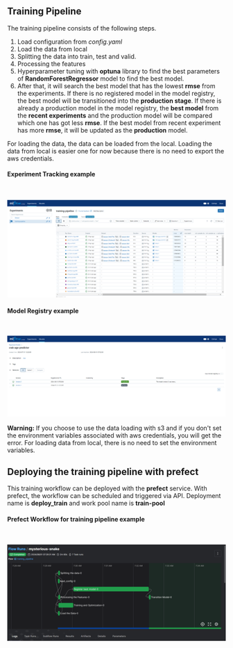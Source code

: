 ## Training Pipeline

The training pipeline consists of the following steps.

1. Load configuration from *config.yaml*
2. Load the data from local
3. Splitting the data into train, test and valid.
4. Processing the features
5. Hyperparameter tuning with **optuna** library to find the best parameters of **RandomForestRegressor** model to find the best model.
6. After that, it will search the best model that has the lowest **rmse** from the experiments. If there is no registered model in the model registry, the best model will be transitioned into the **production stage**. If there is already a production model in the model registry, the **best model** from the **recent experiments** and the production model will be compared which one has got less **rmse**. If the best model from recent experiment has more **rmse**, it will be updated as the **production** model.

For loading the data, the data can be loaded from the local. Loading the data from local is easier one for now because there is no need to export the aws credentials.

#### Experiment Tracking example
<br>

![Experiment Tracking](../images/mlflow_exp_tracking.png)

#### Model Registry example
<br>

![Model Registry](../images/mlflow_model_registry.png)


**Warning:** If you choose to use the data loading with s3 and if you don't set the environment variables associated with aws credentials, you will get the error. For loading data from local, there is no need to set the environment variables.

## Deploying the training pipeline with prefect

This training workflow can be deployed with the **prefect** service. With prefect, the workflow can be scheduled and triggered via API. Deployment name is **deploy_train** and work pool name is **train-pool**

#### Prefect Workflow for training pipeline example
<br>

![Prefect Workflow for training pipeline](../images/prefect_train.png)